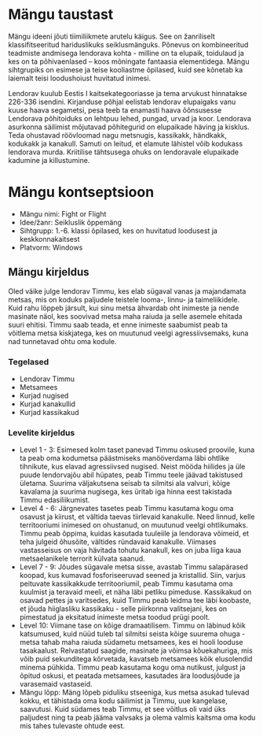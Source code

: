 # Mängu taustast

Mängu ideeni jõuti tiimiliikmete arutelu käigus. See on žanriliselt klassifitseeritud hariduslikuks seiklusmänguks. Põnevus on kombineeritud teadmiste andmisega lendorava 
kohta - milline on ta elupaik, toidulaud ja kes on ta põhivaenlased – koos mõningate fantaasia elementidega. Mängu sihtgrupiks on esimese ja teise kooliastme õpilased, kuid see kõnetab ka laiemalt teisi loodushoiust huvitatud inimesi.


Lendorav kuulub Eestis I kaitsekategooriasse ja tema arvukust hinnatakse 226-336 isendini. Kirjanduse põhjal eelistab lendorav elupaigaks vanu kuuse haava segametsi, pesa teeb ta enamasti haava õõnsusesse Lendorava põhitoiduks on lehtpuu lehed, pungad, urvad ja koor. Lendorava asurkonna säilimist mõjutavad põhitegurid on elupaikade häving ja kisklus. Teda ohustavad röövloomad nagu metsnugis, kassikakk, händkakk, kodukakk ja kanakull. Samuti on leitud, et elamute lähistel võib kodukass lendorava murda. Kriitilise tähtsusega ohuks on lendoravale elupaikade kadumine ja killustumine.

# Mängu kontseptsioon

- Mängu nimi: Fight or Flight
- Idee/žanr: Seikluslik õppemäng
- Sihtgrupp: 1.-6. klassi õpilased, kes on huvitatud loodusest ja keskkonnakaitsest
- Platvorm: Windows

## Mängu kirjeldus

Oled väike julge lendorav Timmu, kes elab sügaval vanas ja majandamata metsas, mis on koduks paljudele teistele looma-, linnu- ja taimeliikidele. Kuid rahu lõppeb järsult, kui sinu metsa ähvardab oht inimeste ja nende masinate näol, kes soovivad metsa maha raiuda ja selle asemele ehitada suuri ehitisi. Timmu saab teada, et enne inimeste saabumist peab ta võitlema metsa kiskjatega, kes on muutunud veelgi agressiivsemaks, kuna nad tunnetavad ohtu oma kodule.

### Tegelased
- Lendorav Timmu
- Metsamees
- Kurjad nugised
- Kurjad kanakullid
- Kurjad kassikakud

### Levelite kirjeldus
- Level 1 - 3: Esimesed kolm taset panevad Timmu oskused proovile, kuna ta peab oma kodumetsa päästmiseks manööverdama läbi ohtlike tihnikute, kus elavad agressiivsed nugised. Neist mööda hiilides ja üle puude lendorvajõu abil hüpates, peab Timmu teele jäävad takistused ületama. Suurima väljakutsena seisab ta silmitsi ala valvuri, kõige kavalama ja suurima nugisega, kes üritab iga hinna eest takistada Timmu edasiliikumist.
- Level 4 - 6: Järgnevates tasetes peab Timmu kasutama kogu oma osavust ja kiirust, et vältida taevas tiirlevaid kanakulle. Need linnud, kelle territooriumi inimesed on ohustanud, on muutunud veelgi ohtlikumaks. Timmu peab õppima, kuidas kasutada tuuleiile ja lendorava võimeid, et teha julgeid õhusõite, vältides ründavaid kanakulle. Viimases vastasseisus on vaja hävitada tohutu kanakull, kes on juba liiga kaua metsaelanikele terrorit külvata saanud.
- Level 7 - 9: Jõudes sügavale metsa sisse, avastab Timmu salapärased koopad, kus kumavad fosforiseeruvad seened ja kristallid. Siin, varjus peituvate kassikakkude territooriumil, peab Timmu kasutama oma kuulmist ja teravaid meeli, et näha läbi petliku pimeduse. Kassikakud on osavad pettes ja varitsedes, kuid Timmu peab leidma tee läbi koobaste, et jõuda hiiglasliku kassikaku - selle piirkonna valitsejani, kes on pimestatud ja eksitatud inimeste metsa toodud prügi poolt.
- Level 10: Viimane tase on kõige dramaatilisem. Timmu on läbinud kõik katsumused, kuid nüüd tuleb tal silmitsi seista kõige suurema ohuga - metsa tahab maha raiuda südametu metsamees, kes ei hooli looduse tasakaalust. Relvastatud saagide, masinate ja võimsa kõuekahuriga, mis võib puid sekunditega kõrvetada, kavatseb metsamees kõik elusolendid minema pühkida. Timmu peab kasutama kogu oma nutikust, julgust ja õpitud oskusi, et peatada metsamees, kasutades ära loodusjõude ja varasemaid vastaseid.
- Mängu lõpp: Mäng lõpeb piduliku stseeniga, kus metsa asukad tulevad kokku, et tähistada oma kodu säilimist ja Timmu, uue kangelase, saavutusi. Kuid südames teab Timmu, et see võitlus oli vaid üks paljudest ning ta peab jääma valvsaks ja olema valmis kaitsma oma kodu mis tahes tulevaste ohtude eest.
